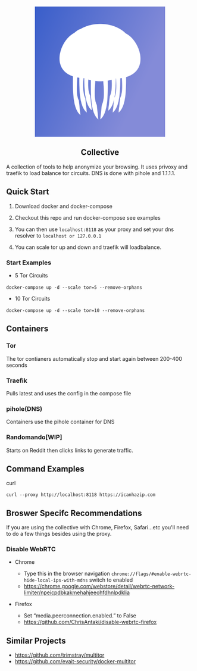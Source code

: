 <p align="center"> 
  <img src="images/profile.png" width="350" title="oscr" align="center">
  <h2 align="center">Collective</h2>
</p>

A collection of tools to help anonymize your browsing. It uses privoxy and traefik to load balance tor circuits. DNS is done with pihole and 1.1.1.1.  

## Quick Start

1. Download docker and docker-compose

1. Checkout this repo and run docker-compose see examples

1. You can then use ```localhost:8118``` as your proxy and set your dns resolver to ```localhost or 127.0.0.1```

1. You can scale tor up and down and traefik will loadbalance.

### Start Examples

* 5 Tor Circuits

``
docker-compose up -d --scale tor=5 --remove-orphans
``

* 10 Tor Circuits

``
docker-compose up -d --scale tor=10 --remove-orphans
``

## Containers

### Tor

The tor contianers automatically stop and start again between 200-400 seconds

### Traefik 

Pulls latest and uses the config in the compose file

### pihole(DNS)

Containers use the pihole container for DNS

### Randomando[WIP]

Starts on Reddit then clicks links to generate traffic. 

## Command Examples

curl

```
curl --proxy http://localhost:8118 https://icanhazip.com
```

## Broswer Specifc Recommendations

If you are using the collective with Chrome, Firefox, Safari...etc you'll need to do a few things besides using the proxy.

### Disable WebRTC

* Chrome 
  * Type this in the browser navigation ```chrome://flags/#enable-webrtc-hide-local-ips-with-mdns``` switch to enabled
  * https://chrome.google.com/webstore/detail/webrtc-network-limiter/npeicpdbkakmehahjeeohfdhnlpdklia

* Firefox
  * Set “media.peerconnection.enabled.” to False
  * https://github.com/ChrisAntaki/disable-webrtc-firefox


## Similar Projects

* https://github.com/trimstray/multitor
* https://github.com/evait-security/docker-multitor